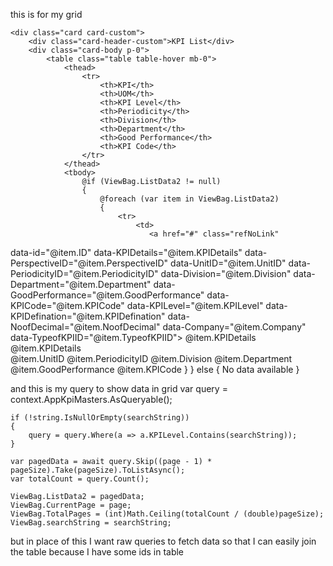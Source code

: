 this is for my grid 

    <div class="card card-custom">
        <div class="card-header-custom">KPI List</div>
        <div class="card-body p-0">
            <table class="table table-hover mb-0">
                <thead>
                    <tr>
                        <th>KPI</th>
                        <th>UOM</th>
                        <th>KPI Level</th>
                        <th>Periodicity</th>
                        <th>Division</th>
                        <th>Department</th>
                        <th>Good Performance</th>
                        <th>KPI Code</th>
                    </tr>
                </thead>
                <tbody>
                    @if (ViewBag.ListData2 != null)
                    {
                        @foreach (var item in ViewBag.ListData2)
                        {
                            <tr>
                                <td>
                                   <a href="#" class="refNoLink"
   data-id="@item.ID"
   data-KPIDetails="@item.KPIDetails"
   data-PerspectiveID="@item.PerspectiveID"
   data-UnitID="@item.UnitID"
   data-PeriodicityID="@item.PeriodicityID"
                                   data-Division="@item.Division"
                                   data-Department="@item.Department"
                                   data-GoodPerformance="@item.GoodPerformance"
                                   data-KPICode="@item.KPICode"
                                   data-KPILevel="@item.KPILevel"
                                   data-KPIDefination="@item.KPIDefination"
                                   data-NoofDecimal="@item.NoofDecimal"
                                   data-Company="@item.Company"
                                   data-TypeofKPIID="@item.TypeofKPIID">
    @item.KPIDetails
</a>
                                </td>
                                <td>@item.KPIDetails</td>  
                                <td>@item.UnitID</td>
                                <td>@item.PeriodicityID</td>
                                <td>@item.Division</td>
                                <td>@item.Department</td>
                                <td>@item.GoodPerformance</td>
                                <td>@item.KPICode</td>
                            </tr>
                        }
                    }
                    else
                    {
                        <tr>
                            <td colspan="3" class="text-center text-muted py-3">No data available</td>
                        </tr>
                    }
                </tbody>
            </table>
        </div>	


and this is my query to show data in grid 
    var query = context.AppKpiMasters.AsQueryable();

    if (!string.IsNullOrEmpty(searchString))
    {
        query = query.Where(a => a.KPILevel.Contains(searchString));
    }

    var pagedData = await query.Skip((page - 1) * pageSize).Take(pageSize).ToListAsync();
    var totalCount = query.Count();

    ViewBag.ListData2 = pagedData;
    ViewBag.CurrentPage = page;
    ViewBag.TotalPages = (int)Math.Ceiling(totalCount / (double)pageSize);
    ViewBag.searchString = searchString;


but in place of this I want raw queries to fetch data so that I can easily join the table because I have some ids in table
